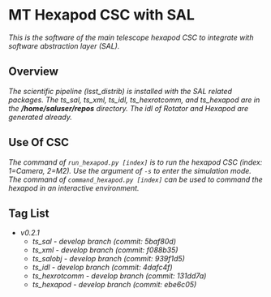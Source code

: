 # MT Hexapod CSC with SAL

*This is the software of the main telescope hexapod CSC to integrate with software abstraction layer (SAL).*

## Overview

*The scientific pipeline (lsst_distrib) is installed with the SAL related packages. The ts_sal, ts_xml, ts_idl, ts_hexrotcomm, and ts_hexapod are in the **/home/saluser/repos** directory. The idl of Rotator and Hexapod are generated already.*

## Use Of CSC

*The command of `run_hexapod.py [index]` is to run the hexapod CSC (index: 1=Camera, 2=M2). Use the argument of `-s` to enter the simulation mode. The command of `command_hexapod.py [index]` can be used to command the hexapod in an interactive environment.*

## Tag List

- *v0.2.1*
    - *ts_sal - develop branch (commit: 5baf80d)*
    - *ts_xml - develop branch (commit: f088b35)*
    - *ts_salobj - develop branch (commit: 939f1d5)*
    - *ts_idl - develop branch (commit: 4dafc4f)*
    - *ts_hexrotcomm - develop branch (commit: 131dd7a)*
    - *ts_hexapod - develop branch (commit: ebe6c05)*
